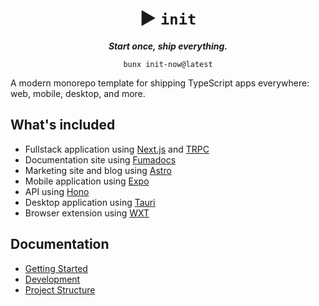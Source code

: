 <div align="center">
  <h1 align="center">▶︎ <code>init</code></h1>

  <p align="center">
    <em><strong>Start once, ship everything.</strong></em>
  </p>

  <p align="center">
    <code>bunx init-now@latest</code>
  </p>
</div>

A modern monorepo template for shipping TypeScript apps everywhere: web, mobile, desktop, and more.

## What's included

- Fullstack application using [Next.js](https://nextjs.org/) and [TRPC](https://trpc.io/)
- Documentation site using [Fumadocs](http://fumadocs.vercel.app)
- Marketing site and blog using [Astro](https://astro.build/)
- Mobile application using [Expo](https://expo.dev/)
- API using [Hono](https://hono.dev/)
- Desktop application using [Tauri](https://tauri.app/)
- Browser extension using [WXT](https://wxt.dev/)

## Documentation

- [Getting Started](https://github.com/metaideas/init/blob/main/docs/getting-started.md)
- [Development](https://github.com/metaideas/init/blob/main/docs/development.md)
- [Project Structure](https://github.com/metaideas/init/blob/main/docs/project-structure.md)
